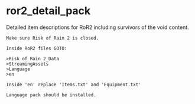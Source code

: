 # ror2_detail_pack
Detailed item descriptions for RoR2 including survivors of the void content.

~~~~~HOW TO INSTALL~~~~~~
Make sure Risk of Rain 2 is closed.

Inside RoR2 files GOTO:

>Risk of Rain 2_Data
>StreamingAssets
>Language
>en

Inside 'en' replace 'Items.txt' and 'Equipment.txt'

Language pack should be installed.
